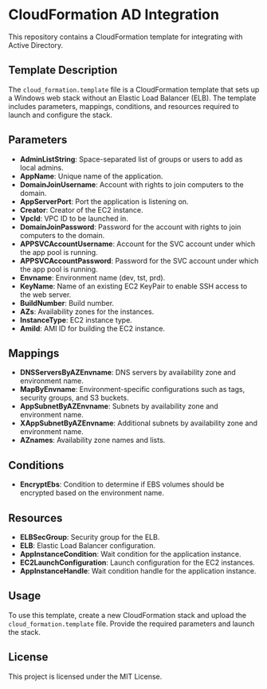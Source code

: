 # CloudFormation AD Integration

This repository contains a CloudFormation template for integrating with Active Directory.

## Template Description

The `cloud_formation.template` file is a CloudFormation template that sets up a Windows web stack without an Elastic Load Balancer (ELB). The template includes parameters, mappings, conditions, and resources required to launch and configure the stack.

## Parameters

- **AdminListString**: Space-separated list of groups or users to add as local admins.
- **AppName**: Unique name of the application.
- **DomainJoinUsername**: Account with rights to join computers to the domain.
- **AppServerPort**: Port the application is listening on.
- **Creator**: Creator of the EC2 instance.
- **VpcId**: VPC ID to be launched in.
- **DomainJoinPassword**: Password for the account with rights to join computers to the domain.
- **APPSVCAccountUsername**: Account for the SVC account under which the app pool is running.
- **APPSVCAccountPassword**: Password for the SVC account under which the app pool is running.
- **Envname**: Environment name (dev, tst, prd).
- **KeyName**: Name of an existing EC2 KeyPair to enable SSH access to the web server.
- **BuildNumber**: Build number.
- **AZs**: Availability zones for the instances.
- **InstanceType**: EC2 instance type.
- **AmiId**: AMI ID for building the EC2 instance.

## Mappings

- **DNSServersByAZEnvname**: DNS servers by availability zone and environment name.
- **MapByEnvname**: Environment-specific configurations such as tags, security groups, and S3 buckets.
- **AppSubnetByAZEnvname**: Subnets by availability zone and environment name.
- **XAppSubnetByAZEnvname**: Additional subnets by availability zone and environment name.
- **AZnames**: Availability zone names and lists.

## Conditions

- **EncryptEbs**: Condition to determine if EBS volumes should be encrypted based on the environment name.

## Resources

- **ELBSecGroup**: Security group for the ELB.
- **ELB**: Elastic Load Balancer configuration.
- **AppInstanceCondition**: Wait condition for the application instance.
- **EC2LaunchConfiguration**: Launch configuration for the EC2 instances.
- **AppInstanceHandle**: Wait condition handle for the application instance.

## Usage

To use this template, create a new CloudFormation stack and upload the `cloud_formation.template` file. Provide the required parameters and launch the stack.

## License

This project is licensed under the MIT License.
